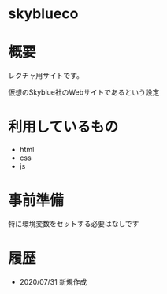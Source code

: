 # skyblueco

# 概要
レクチャ用サイトです。

仮想のSkyblue社のWebサイトであるという設定

# 利用しているもの
* html
* css
* js

# 事前準備
特に環境変数をセットする必要はなしです

# 履歴
* 2020/07/31 新規作成

